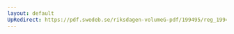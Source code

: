 ```yaml
---
layout: default
UpRedirect: https://pdf.swedeb.se/riksdagen-volumeG-pdf/199495/reg_199495/reg_199495_0369.pdf
---
```

